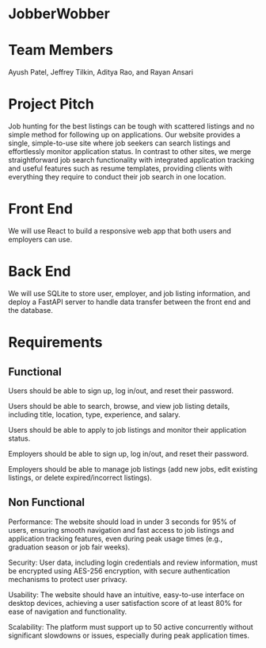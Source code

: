 # JobberWobber

# Team Members
Ayush Patel, Jeffrey Tilkin, Aditya Rao, and Rayan Ansari

# Project Pitch
Job hunting for the best listings can be tough with scattered listings and no simple method for following up on applications. Our website provides a single, simple-to-use site where job seekers can search listings and effortlessly monitor application status. In contrast to other sites, we merge straightforward job search functionality with integrated application tracking and useful features such as resume templates, providing clients with everything they require to conduct their job search in one location.

# Front End
We will use React to build a responsive web app that both users and employers can use.

# Back End
We will use SQLite to store user, employer, and job listing information, and deploy a FastAPI server to handle data transfer between the front end and the database.

# Requirements
## Functional
Users should be able to sign up, log in/out, and reset their password.

Users should be able to search, browse, and view job listing details, including title, location, type, experience, and salary.

Users should be able to apply to job listings and monitor their application status.

Employers should be able to sign up, log in/out, and reset their password.

Employers should be able to manage job listings (add new jobs, edit existing listings, or delete expired/incorrect listings).

## Non Functional
Performance: The website should load in under 3 seconds for 95% of users, ensuring smooth navigation and fast access to job listings and application tracking features, even during peak usage times (e.g., graduation season or job fair weeks).

Security: User data, including login credentials and review information, must be encrypted using AES-256 encryption, with secure authentication mechanisms to protect user privacy.

Usability: The website should have an intuitive, easy-to-use interface on desktop devices, achieving a user satisfaction score of at least 80% for ease of navigation and functionality. 

Scalability: The platform must support up to 50 active concurrently without significant slowdowns or issues, especially during peak application times.
